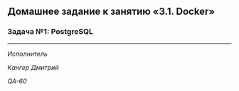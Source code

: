 ## Домашнее задание к занятию «3.1. Docker»

### Задача №1: PostgreSQL


***


*Исполнитель*

*Кангер Дмитрий*

*QA-60*
